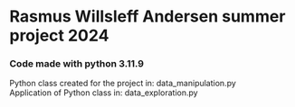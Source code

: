 # Rasmus Willsleff Andersen summer project 2024
### Code made with python 3.11.9

Python class created for the project in: data_manipulation.py<br>
Application of Python class in: data_exploration.py <br>
